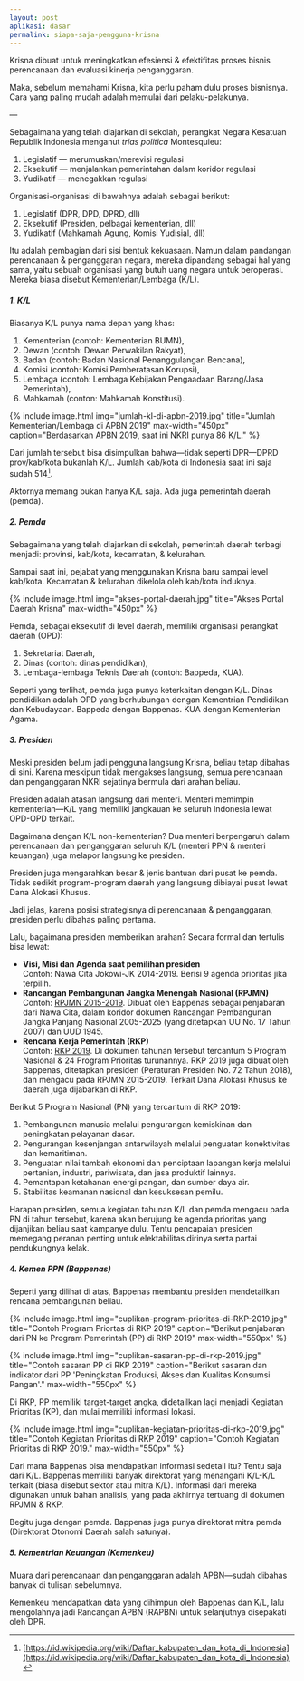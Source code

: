 ```yaml
---
layout: post
aplikasi: dasar
permalink: siapa-saja-pengguna-krisna
---
```


Krisna dibuat untuk meningkatkan efesiensi & efektifitas proses bisnis perencanaan dan evaluasi kinerja penganggaran.

Maka, sebelum memahami Krisna, kita perlu paham dulu proses bisnisnya. Cara yang paling mudah adalah memulai dari pelaku-pelakunya.

&mdash;

Sebagaimana yang telah diajarkan di sekolah, perangkat Negara Kesatuan Republik Indonesia menganut *trias politica* Montesquieu:

1. Legislatif &mdash; merumuskan/merevisi regulasi 
2. Eksekutif &mdash; menjalankan pemerintahan dalam koridor regulasi
3. Yudikatif &mdash; menegakkan regulasi 

Organisasi-organisasi di bawahnya adalah sebagai berikut:

1. Legislatif (DPR, DPD, DPRD, dll)
2. Eksekutif (Presiden, pelbagai kementerian, dll)
3. Yudikatif (Mahkamah Agung, Komisi Yudisial, dll)

Itu adalah pembagian dari sisi bentuk kekuasaan. Namun dalam pandangan perencanaan & penganggaran negara, mereka dipandang sebagai hal yang sama, yaitu sebuah organisasi yang butuh uang negara untuk beroperasi. Mereka biasa disebut Kementerian/Lembaga (K/L).

##### 1. K/L

Biasanya K/L punya nama depan yang khas:

1. Kementerian (contoh: Kementerian BUMN),
1. Dewan (contoh: Dewan Perwakilan Rakyat),
1. Badan (contoh: Badan Nasional Penanggulangan Bencana),
1. Komisi (contoh: Komisi Pemberatasan Korupsi),
1. Lembaga (contoh: Lembaga Kebijakan Pengaadaan Barang/Jasa Pemerintah),
1. Mahkamah (conton: Mahkamah Konstitusi).

{% include image.html
            img="jumlah-kl-di-apbn-2019.jpg"
            title="Jumlah Kementerian/Lembaga di APBN 2019"
            max-width="450px"
            caption="Berdasarkan APBN 2019, saat ini NKRI punya 86 K/L."
            %}

Dari jumlah tersebut bisa disimpulkan bahwa&mdash;tidak seperti DPR&mdash;DPRD prov/kab/kota bukanlah K/L. Jumlah kab/kota di Indonesia saat ini saja sudah 514[^wjkk].

[^wjkk]: [https://id.wikipedia.org/wiki/Daftar_kabupaten_dan_kota_di_Indonesia](https://id.wikipedia.org/wiki/Daftar_kabupaten_dan_kota_di_Indonesia)

Aktornya memang bukan hanya K/L saja. Ada juga pemerintah daerah (pemda).

##### 2. Pemda

Sebagaimana yang telah diajarkan di sekolah, pemerintah daerah terbagi menjadi: provinsi, kab/kota, kecamatan, & kelurahan.

Sampai saat ini, pejabat yang menggunakan Krisna baru sampai level kab/kota. Kecamatan & kelurahan dikelola oleh kab/kota induknya.

{% include image.html
            img="akses-portal-daerah.jpg"
            title="Akses Portal Daerah Krisna"
            max-width="450px"
            %}

Pemda, sebagai eksekutif di level daerah, memiliki organisasi perangkat daerah (OPD):

1. Sekretariat Daerah,
1. Dinas (contoh: dinas pendidikan),
1. Lembaga-lembaga Teknis Daerah (contoh: Bappeda, KUA).

Seperti yang terlihat, pemda juga punya keterkaitan dengan K/L. Dinas pendidikan adalah OPD yang berhubungan dengan Kementrian Pendidikan dan Kebudayaan. Bappeda dengan Bappenas. KUA dengan Kementerian Agama.

##### 3. Presiden

Meski presiden belum jadi pengguna langsung Krisna, beliau tetap dibahas di sini. Karena meskipun tidak mengakses langsung, semua perencanaan dan penganggaran NKRI sejatinya bermula dari arahan beliau. 

Presiden adalah atasan langsung dari menteri. Menteri memimpin kementerian&mdash;K/L yang memiliki jangkauan ke seluruh Indonesia lewat OPD-OPD terkait.

Bagaimana dengan K/L non-kementerian? Dua menteri berpengaruh dalam perencanaan dan penganggaran seluruh K/L (menteri PPN & menteri keuangan) juga melapor langsung ke presiden.

Presiden juga mengarahkan besar & jenis bantuan dari pusat ke pemda. Tidak sedikit program-program daerah yang langsung dibiayai pusat lewat Dana Alokasi Khusus.

Jadi jelas, karena posisi strategisnya di perencanaan & penganggaran, presiden perlu dibahas paling pertama.

Lalu, bagaimana presiden memberikan arahan? Secara formal dan tertulis bisa lewat:

* **Visi, Misi dan Agenda saat pemilihan presiden**<br/>
  Contoh: Nawa Cita Jokowi-JK 2014-2019. Berisi 9 agenda prioritas jika terpilih.
* **Rancangan Pembangunan Jangka Menengah Nasional (RPJMN)**<br/>
  Contoh: [RPJMN 2015-2019](/asset/dokumen/BUKU-I-RPJMN-2015-2019.pdf). Dibuat oleh Bappenas sebagai penjabaran dari Nawa Cita, dalam koridor dokumen Rancangan Pembangunan Jangka Panjang Nasional 2005-2025 (yang ditetapkan UU No. 17 Tahun 2007) dan UUD 1945.
* **Rencana Kerja Pemerintah (RKP)**<br/>
  Contoh: [RKP 2019](/asset/dokumen/RKP-2019.pdf). Di dokumen tahunan tersebut tercantum 5 Program Nasional & 24 Program Prioritas turunannya. RKP 2019 juga dibuat oleh Bappenas, ditetapkan presiden (Peraturan Presiden No. 72 Tahun 2018), dan mengacu pada RPJMN 2015-2019. Terkait Dana Alokasi Khusus ke daerah juga dijabarkan di RKP. 

Berikut 5 Program Nasional (PN) yang tercantum di RKP 2019:

1. Pembangunan manusia melalui pengurangan kemiskinan dan peningkatan pelayanan dasar.
2. Pengurangan kesenjangan antarwilayah melalui penguatan konektivitas dan kemaritiman.
3. Penguatan nilai tambah ekonomi dan penciptaan lapangan kerja melalui pertanian, industri, pariwisata, dan jasa produktif lainnya.
4. Pemantapan ketahanan energi pangan, dan sumber daya air.
5. Stabilitas keamanan nasional dan kesuksesan pemilu.

Harapan presiden, semua kegiatan tahunan K/L dan pemda mengacu pada PN di tahun tersebut, karena akan berujung ke agenda prioritas yang dijanjikan beliau saat kampanye dulu. Tentu pencapaian presiden memegang peranan penting untuk elektabilitas dirinya serta partai pendukungnya kelak.

##### 4. Kemen PPN (Bappenas)

Seperti yang dilihat di atas, Bappenas membantu presiden mendetailkan rencana pembangunan beliau.

{% include image.html
            img="cuplikan-program-prioritas-di-RKP-2019.jpg"
            title="Contoh Program Priortas di RKP 2019"
            caption="Berikut penjabaran dari PN ke Program Pemerintah (PP) di RKP 2019"
            max-width="550px"
            %}

{% include image.html
            img="cuplikan-sasaran-pp-di-rkp-2019.jpg"
            title="Contoh sasaran PP di RKP 2019"
            caption="Berikut sasaran dan indikator dari PP 'Peningkatan Produksi, Akses dan Kualitas Konsumsi Pangan'."
            max-width="550px"
            %}

Di RKP, PP memiliki target-target angka, didetailkan lagi menjadi Kegiatan Prioritas (KP), dan mulai memiliki informasi lokasi.

{% include image.html
            img="cuplikan-kegiatan-prioritas-di-rkp-2019.jpg"
            title="Contoh Kegiatan Prioritas di RKP 2019"
            caption="Contoh Kegiatan Prioritas di RKP 2019."
            max-width="550px"
            %}

Dari mana Bappenas bisa mendapatkan informasi sedetail itu? Tentu saja dari K/L. Bappenas memiliki banyak direktorat yang menangani K/L-K/L terkait (biasa disebut sektor atau mitra K/L). Informasi dari mereka digunakan untuk bahan analisis, yang pada akhirnya tertuang di dokumen RPJMN & RKP.

Begitu juga dengan pemda. Bappenas juga punya direktorat mitra pemda (Direktorat Otonomi Daerah salah satunya).

##### 5. Kementrian Keuangan (Kemenkeu)

Muara dari perencanaan dan penganggaran adalah APBN&mdash;sudah dibahas banyak di tulisan sebelumnya.

Kemenkeu mendapatkan data yang dihimpun oleh Bappenas dan K/L, lalu mengolahnya jadi Rancangan APBN (RAPBN) untuk selanjutnya disepakati oleh DPR.

